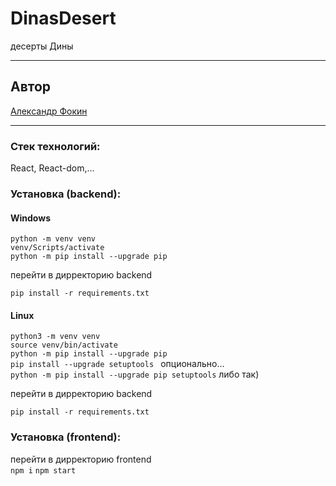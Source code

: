 # DinasDesert

десерты Дины

---

## Автор

[Александр Фокин](https://github.com/Wegnagun)

---

### Стек технологий:

React, React-dom,...

### Установка (backend):

#### Windows

`python -m venv venv `  
`venv/Scripts/activate `  
`python -m pip install --upgrade pip `

перейти в дирректорию backend

`pip install -r requirements.txt `

#### Linux

`python3 -m venv venv `  
`source venv/bin/activate`  
`python -m pip install --upgrade pip `  
`pip install --upgrade setuptools ` опционально...  
`python -m pip install --upgrade pip setuptools` либо так)

перейти в дирректорию backend

`pip install -r requirements.txt `

### Установка (frontend):

перейти в дирректорию frontend  
`npm i`
`npm start`
